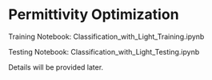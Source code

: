 # Permittivity Optimization

Training Notebook: Classification_with_Light_Training.ipynb

Testing Notebook: Classification_with_Light_Testing.ipynb

Details will be provided later.
